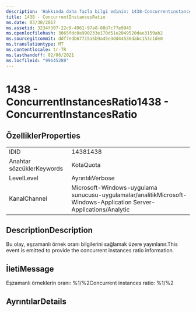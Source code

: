 ```yaml
---
description: 'Hakkında daha fazla bilgi edinin: 1438-Concurrentınstancesratio'
title: 1438 - ConcurrentInstancesRatio
ms.date: 03/30/2017
ms.assetid: 3234f307-22c9-4961-97a8-88d7c77e9945
ms.openlocfilehash: 3065fdc0e990233e170d51e2049520dae3159ab2
ms.sourcegitcommit: ddf7edb67715a5b9a45e3dd44536dabc153c1de0
ms.translationtype: MT
ms.contentlocale: tr-TR
ms.lasthandoff: 02/06/2021
ms.locfileid: "99645288"
---
```

# <a name="1438---concurrentinstancesratio"></a><span data-ttu-id="6a6a4-103">1438 - ConcurrentInstancesRatio</span><span class="sxs-lookup"><span data-stu-id="6a6a4-103">1438 - ConcurrentInstancesRatio</span></span>

## <a name="properties"></a><span data-ttu-id="6a6a4-104">Özellikler</span><span class="sxs-lookup"><span data-stu-id="6a6a4-104">Properties</span></span>  
  
|||  
|-|-|  
|<span data-ttu-id="6a6a4-105">ID</span><span class="sxs-lookup"><span data-stu-id="6a6a4-105">ID</span></span>|<span data-ttu-id="6a6a4-106">1438</span><span class="sxs-lookup"><span data-stu-id="6a6a4-106">1438</span></span>|  
|<span data-ttu-id="6a6a4-107">Anahtar sözcükler</span><span class="sxs-lookup"><span data-stu-id="6a6a4-107">Keywords</span></span>|<span data-ttu-id="6a6a4-108">Kota</span><span class="sxs-lookup"><span data-stu-id="6a6a4-108">Quota</span></span>|  
|<span data-ttu-id="6a6a4-109">Level</span><span class="sxs-lookup"><span data-stu-id="6a6a4-109">Level</span></span>|<span data-ttu-id="6a6a4-110">Ayrıntılı</span><span class="sxs-lookup"><span data-stu-id="6a6a4-110">Verbose</span></span>|  
|<span data-ttu-id="6a6a4-111">Kanal</span><span class="sxs-lookup"><span data-stu-id="6a6a4-111">Channel</span></span>|<span data-ttu-id="6a6a4-112">Microsoft-Windows-uygulama sunucusu-uygulamalar/analitik</span><span class="sxs-lookup"><span data-stu-id="6a6a4-112">Microsoft-Windows-Application Server-Applications/Analytic</span></span>|  
  
## <a name="description"></a><span data-ttu-id="6a6a4-113">Description</span><span class="sxs-lookup"><span data-stu-id="6a6a4-113">Description</span></span>  

 <span data-ttu-id="6a6a4-114">Bu olay, eşzamanlı örnek oranı bilgilerini sağlamak üzere yayınlanır.</span><span class="sxs-lookup"><span data-stu-id="6a6a4-114">This event is emitted to provide the concurrent instances ratio information.</span></span>  
  
## <a name="message"></a><span data-ttu-id="6a6a4-115">İleti</span><span class="sxs-lookup"><span data-stu-id="6a6a4-115">Message</span></span>  

 <span data-ttu-id="6a6a4-116">Eşzamanlı örneklerin oranı: %1/%2</span><span class="sxs-lookup"><span data-stu-id="6a6a4-116">Concurrent instances ratio: %1/%2</span></span>  
  
## <a name="details"></a><span data-ttu-id="6a6a4-117">Ayrıntılar</span><span class="sxs-lookup"><span data-stu-id="6a6a4-117">Details</span></span>

